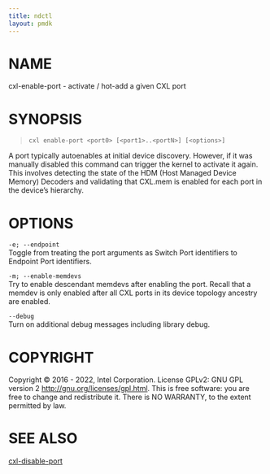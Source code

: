 ```yaml
---
title: ndctl
layout: pmdk
---
```


# NAME

cxl-enable-port - activate / hot-add a given CXL port

# SYNOPSIS

>     cxl enable-port <port0> [<port1>..<portN>] [<options>]

A port typically autoenables at initial device discovery. However, if it
was manually disabled this command can trigger the kernel to activate it
again. This involves detecting the state of the HDM (Host Managed Device
Memory) Decoders and validating that CXL.mem is enabled for each port in
the device’s hierarchy.

# OPTIONS

`-e; --endpoint`  
Toggle from treating the port arguments as Switch Port identifiers to
Endpoint Port identifiers.

`-m; --enable-memdevs`  
Try to enable descendant memdevs after enabling the port. Recall that a
memdev is only enabled after all CXL ports in its device topology
ancestry are enabled.

<!-- -->

`--debug`  
Turn on additional debug messages including library debug.

# COPYRIGHT

Copyright © 2016 - 2022, Intel Corporation. License GPLv2: GNU GPL
version 2 <http://gnu.org/licenses/gpl.html>. This is free software: you
are free to change and redistribute it. There is NO WARRANTY, to the
extent permitted by law.

# SEE ALSO

[cxl-disable-port](cxl-disable-port.md)
